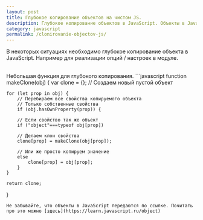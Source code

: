 ```yaml
---
layout: post
title: Глубокое копирование объектов на чистом JS.
description: Глубокое копирование объектов в JavaScript. Объекты в Javascript. javascript clone function.
category: javascript
permalink: /clonirovanie-objectov-js/
---
```


В некоторых ситуациях необходимо глубокое копирование объекта в JavaScript. Например для реализации опций / настроек в модуле. 

<!--excerpt-->
<br />
Небольшая функция для глубокого копирования.
```javascript
function makeClone(obj) {
    var clone = {}; // Создаем новый пустой объект
    
    for (let prop in obj) { 
        // Перебираем все свойства копируемого объекта
        // Только собственные свойства
        if (obj.hasOwnProperty(prop)) { 
        
        // Если свойство так же объект
        if ("object"===typeof obj[prop]) 
        
        // Делаем клон свойства
        clone[prop] = makeClone(obj[prop]); 
        
        // Или же просто копируем значение
        else
            clone[prop] = obj[prop]; 
        }
    }

    return clone;
}
```
Не забывайте, что объекты в JavaScript передаются по ссылке. Почитать про это можно [здесь](https://learn.javascript.ru/object)